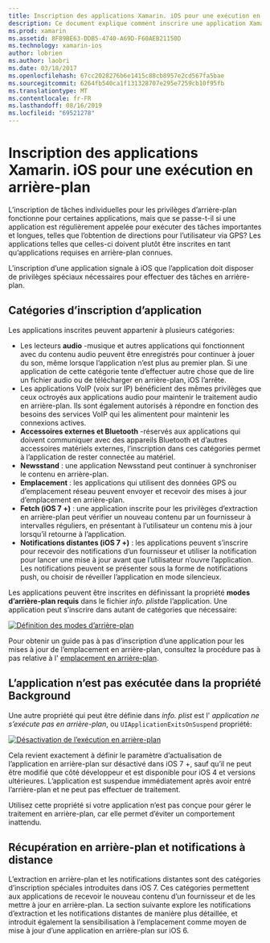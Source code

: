 ```yaml
---
title: Inscription des applications Xamarin. iOS pour une exécution en arrière-plan
description: Ce document explique comment inscrire une application Xamarin. iOS pour qu’elle s’exécute en arrière-plan. Il aborde les applications audio, les applications VoIP, les accessoires externes et Bluetooth, et bien plus encore.
ms.prod: xamarin
ms.assetid: 8F89BE63-DDB5-4740-A69D-F60AEB21150D
ms.technology: xamarin-ios
author: lobrien
ms.author: laobri
ms.date: 03/18/2017
ms.openlocfilehash: 67cc2028276b6e1415c88cb8957e2cd567fa5bae
ms.sourcegitcommit: 6264fb540ca1f131328707e295e7259cb10f95fb
ms.translationtype: MT
ms.contentlocale: fr-FR
ms.lasthandoff: 08/16/2019
ms.locfileid: "69521278"
---
```

# <a name="registering-xamarinios-apps-to-run-in-the-background"></a>Inscription des applications Xamarin. iOS pour une exécution en arrière-plan

L’inscription de tâches individuelles pour les privilèges d’arrière-plan fonctionne pour certaines applications, mais que se passe-t-il si une application est régulièrement appelée pour exécuter des tâches importantes et longues, telles que l’obtention de directions pour l’utilisateur via GPS? Les applications telles que celles-ci doivent plutôt être inscrites en tant qu’applications requises en arrière-plan connues.

L’inscription d’une application signale à iOS que l’application doit disposer de privilèges spéciaux nécessaires pour effectuer des tâches en arrière-plan.

## <a name="application-registration-categories"></a>Catégories d’inscription d’application

Les applications inscrites peuvent appartenir à plusieurs catégories:

- Les lecteurs **audio** -musique et autres applications qui fonctionnent avec du contenu audio peuvent être enregistrés pour continuer à jouer du son, même lorsque l’application n’est plus au premier plan. Si une application de cette catégorie tente d’effectuer autre chose que de lire un fichier audio ou de télécharger en arrière-plan, iOS l’arrête.
- Les applications VoIP (voix sur IP) bénéficient des mêmes privilèges que ceux octroyés aux applications audio pour maintenir le traitement audio en arrière-plan. Ils sont également autorisés à répondre en fonction des besoins des services VoIP qui les alimentent pour maintenir les connexions actives.
- **Accessoires externes et Bluetooth** -réservés aux applications qui doivent communiquer avec des appareils Bluetooth et d’autres accessoires matériels externes, l’inscription dans ces catégories permet à l’application de rester connectée au matériel.
- **Newsstand** : une application Newsstand peut continuer à synchroniser le contenu en arrière-plan.
- **Emplacement** : les applications qui utilisent des données GPS ou d’emplacement réseau peuvent envoyer et recevoir des mises à jour d’emplacement en arrière-plan.
- **Fetch (iOS 7 +)** : une application inscrite pour les privilèges d’extraction en arrière-plan peut vérifier un nouveau contenu par un fournisseur à intervalles réguliers, en présentant à l’utilisateur un contenu mis à jour lorsqu’il retourne à l’application.
- **Notifications distantes (iOS 7 +)** : les applications peuvent s’inscrire pour recevoir des notifications d’un fournisseur et utiliser la notification pour lancer une mise à jour avant que l’utilisateur n’ouvre l’application. Les notifications peuvent se présenter sous la forme de notifications push, ou choisir de réveiller l’application en mode silencieux.


Les applications peuvent être inscrites en définissant la propriété **modes d’arrière-plan requis** dans le fichier *info. plist*de l’application. Une application peut s’inscrire dans autant de catégories que nécessaire:

 [![](registering-applications-to-run-in-background-images/bgmodes.png "Définition des modes d’arrière-plan")](registering-applications-to-run-in-background-images/bgmodes.png#lightbox)

Pour obtenir un guide pas à pas d’inscription d’une application pour les mises à jour de l’emplacement en arrière-plan, consultez la procédure pas à pas relative à l' [emplacement en arrière-plan](~/ios/app-fundamentals/backgrounding/ios-backgrounding-walkthroughs/location-walkthrough.md).

## <a name="application-does-not-run-in-background-property"></a>L’application n’est pas exécutée dans la propriété Background

Une autre propriété qui peut être définie dans *info. plist* est l' *application ne s’exécute pas en arrière-plan*, ou `UIApplicationExitsOnSuspend` propriété:

 [![](registering-applications-to-run-in-background-images/plist.png "Désactivation de l’exécution en arrière-plan")](registering-applications-to-run-in-background-images/plist.png#lightbox)

Cela revient exactement à définir le paramètre d’actualisation de l’application en arrière-plan sur désactivé dans iOS 7 +, sauf qu’il ne peut être modifié que côté développeur et est disponible pour iOS 4 et versions ultérieures. L’application est suspendue immédiatement après avoir entré l’arrière-plan et ne peut pas effectuer de traitement.

Utilisez cette propriété si votre application n’est pas conçue pour gérer le traitement en arrière-plan, car elle permet d’éviter un comportement inattendu.

## <a name="background-fetch-and-remote-notifications"></a>Récupération en arrière-plan et notifications à distance

L’extraction en arrière-plan et les notifications distantes sont des catégories d’inscription spéciales introduites dans iOS 7. Ces catégories permettent aux applications de recevoir le nouveau contenu d’un fournisseur et de les mettre à jour en arrière-plan. La section suivante explore les notifications d’extraction et les notifications distantes de manière plus détaillée, et introduit également la sensibilisation à l’emplacement comme moyen de mise à jour d’une application en arrière-plan sur iOS 6.
